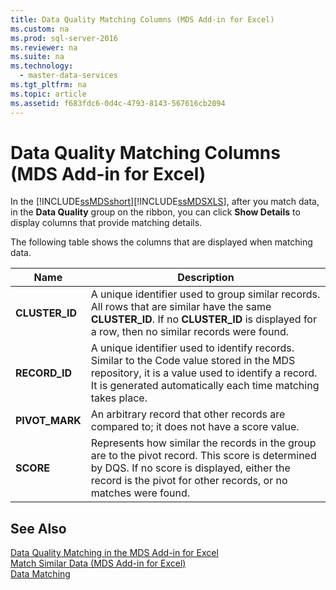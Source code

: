 ```yaml
---
title: Data Quality Matching Columns (MDS Add-in for Excel)
ms.custom: na
ms.prod: sql-server-2016
ms.reviewer: na
ms.suite: na
ms.technology: 
  - master-data-services
ms.tgt_pltfrm: na
ms.topic: article
ms.assetid: f683fdc6-0d4c-4793-8143-567616cb2094
---
```

# Data Quality Matching Columns (MDS Add-in for Excel)
  In the [!INCLUDE[ssMDSshort](../../Token\Other/ssMDSshort_md.md)][!INCLUDE[ssMDSXLS](../../Token\Other/ssMDSXLS_md.md)], after you match data, in the **Data Quality** group on the ribbon, you can click **Show Details** to display columns that provide matching details.  
  
 The following table shows the columns that are displayed when matching data.  
  
|Name|Description|  
|----------|-----------------|  
|**CLUSTER\_ID**|A unique identifier used to group similar records. All rows that are similar have the same **CLUSTER\_ID**. If no **CLUSTER\_ID** is displayed for a row, then no similar records were found.|  
|**RECORD\_ID**|A unique identifier used to identify records. Similar to the Code value stored in the MDS repository, it is a value used to identify a record. It is generated automatically each time matching takes place.|  
|**PIVOT\_MARK**|An arbitrary record that other records are compared to; it does not have a score value.|  
|**SCORE**|Represents how similar the records in the group are to the pivot record. This score is determined by DQS. If no score is displayed, either the record is the pivot for other records, or no matches were found.|  
  
## See Also  
 [Data Quality Matching in the MDS Add-in for Excel](../../Topics\TopicNameNotContainA/Data-Quality-Matching-in-the-MDS-Add-in-for-Excel.md)   
 [Match Similar Data &#40;MDS Add-in for Excel&#41;](../Topic/Match%20Similar%20Data%20\(MDS%20Add-in%20for%20Excel\).md)   
 [Data Matching](../../Topics\TopicNameNotContainA/Data-Matching.md)  
  
  